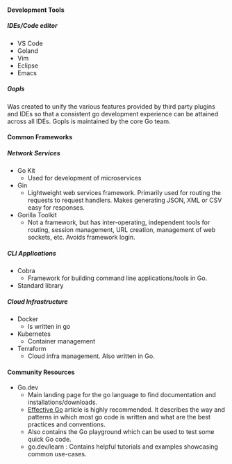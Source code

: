 #### Development Tools

##### IDEs/Code editor
 - VS Code
 - Goland
 - Vim
 - Eclipse
 - Emacs

##### Gopls

Was created to unify the various features provided by third party plugins and IDEs so that a consistent go development experience can be attained across all IDEs.
Gopls is maintained by the core Go team. 


#### Common Frameworks

##### Network Services
 - Go Kit
    - Used for development of microservices
 - Gin
    - Lightweight web services framework. Primarily used for routing the requests to request handlers. Makes generating JSON, XML or CSV easy for responses.
 - Gorilla Toolkit
    - Not a framework, but has inter-operating, independent tools for routing, session management, URL creation, management of web sockets, etc. Avoids framework login.

##### CLI Applications
 - Cobra 
    - Framework for building command line applications/tools in Go.
 - Standard library

##### Cloud Infrastructure
 - Docker
    - Is written in go
 - Kubernetes
    - Container management
 - Terraform
    - Cloud infra management. Also written in Go.

#### Community Resources
 - Go.dev
    - Main landing page for the go language to find documentation and installations/downloads.
    - [Effective Go](https://go.dev/doc/effective_go) article is highly recommended. It describes the way and patterns in which most go code is written and what are the best practices and conventions.
    - Also contains the Go playground which can be used to test some quick Go code.
    - go.dev/learn : Contains helpful tutorials and examples showcasing common use-cases.
